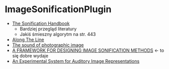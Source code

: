 # ImageSonificationPlugin

* [The Sonification Handbook](https://sonification.de/handbook/download/TheSonificationHandbook-HermannHuntNeuhoff-2011.pdf)
  * Bardziej przegląd literatury
  * Jakiś śmieszny algorytm na str. 443
* [Along The Line](http://web.archive.org/web/20161212144920if_/http://grond.at:80/index.htm?html/projects/along_the_line/along_the_line.htm&html/submenues/submenu_projects.htm)
* [The sound of photographic image](https://research.gold.ac.uk/id/eprint/14651/1/sound_photographic.pdf)
* [A FRAMEWORK FOR DESIGNING IMAGE SONIFICATION METHODS](https://ccrma.stanford.edu/~woony/publications/Yeo_Berger-ICAD05.pdf) <- to się dobre wydaje
* [An Experimental System for Auditory Image Representations](https://www.seeingwithsound.com/voicebme.html)
